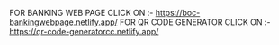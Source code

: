 FOR BANKING WEB PAGE CLICK ON :- https://boc-bankingwebpage.netlify.app/
FOR QR CODE GENERATOR CLICK ON :- https://qr-code-generatorcc.netlify.app/
